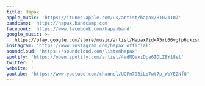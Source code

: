 ```yaml
---
title: Hapax
apple_music: 'https://itunes.apple.com/us/artist/hapax/81021187'
bandcamp: 'https://hapax.bandcamp.com'
facebook: 'https://www.facebook.com/hapaxband'
google_music: >-
   https://play.google.com/store/music/artist/Hapax?id=A5rb36vgfp6ukzssproero5djwe
instagram: 'https://www.instagram.com/hapax_official'
soundcloud: 'https://soundcloud.com/listenhapax'
spotify: 'https://open.spotify.com/artist/4VdNQVxiDpa6IDLZ8Y18el'
twitter: ''
website: ''
youtube: 'https://www.youtube.com/channel/UCFn79BiLq7wt7p_WbYE2NfQ'
---
```

